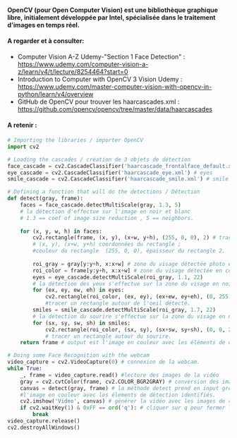 
#### OpenCV (pour Open Computer Vision) est une bibliothèque graphique libre, initialement développée par Intel, spécialisée dans le traitement d'images en temps réel. 

#### A regarder et à consulter: 
* Computer Vision A-Z Udemy-"Section 1 Face Detection" : https://www.udemy.com/computer-vision-a-z/learn/v4/t/lecture/8254464?start=0
* Introduction to Computer with OpenCV 3 Vision Udemy : https://www.udemy.com/master-computer-vision-with-opencv-in-python/learn/v4/overview
* GitHub de OpenCV pour trouver les haarcascades.xml : https://github.com/opencv/opencv/tree/master/data/haarcascades

#### A retenir : 
```python
# Importing the libraries / importer OpenCV 
import cv2 

# Loading the cascades / création de 3 objets de détection
face_cascade = cv2.CascadeClassifier('haarcascade_frontalface_default.xml') # face 
eye_cascade = cv2.CascadeClassifier('haarcascade_eye.xml') # eyes 
smile_cascade = cv2.CascadeClassifier('haarcascade_smile.xml') # smile 

# Defining a function that will do the detections / Détection
def detect(gray, frame):
    faces = face_cascade.detectMultiScale(gray, 1.3, 5) 
    # la détection d'effectue sur l'image en noir et blanc
    # 1.3 == coef of image size reduction , 5 == neighbors. 
    
    for (x, y, w, h) in faces:
        cv2.rectangle(frame, (x, y), (x+w, y+h), (255, 0, 0), 2) # tracer un rectangle autour du visage détecté. 
        # (x, y), (x+w, y+h) coordonnées du rectangle ; 
        #couleur du rectangle  (255, 0, 0), épaisseur du rectangle 2.
        
        roi_gray = gray[y:y+h, x:x+w] # zone du visage détectée photo en noir et blanc 
        roi_color = frame[y:y+h, x:x+w] # zone du visage détectée en couleur
        eyes = eye_cascade.detectMultiScale(roi_gray, 1.1, 22)
        # la détection des yeux s'effectue sur la zone du visage en noir et blanc roi_gray.
        for (ex, ey, ew, eh) in eyes:
            cv2.rectangle(roi_color, (ex, ey), (ex+ew, ey+eh), (0, 255, 0), 2) 
            #tracer un rectangle autour de l'oeil détecté.
        smiles = smile_cascade.detectMultiScale(roi_gray, 1.7, 22)
        # la détection du sourire s'effectue sur la zone du visage en noir et blanc roi-gray.
        for (sx, sy, sw, sh) in smiles:
            cv2.rectangle(roi_color, (sx, sy), (sx+sw, sy+sh), (0, 0, 255), 2)
            # tracer un rectangle autour du sourire. 
    return frame # output est l'image en couleur avec les éléments de détection identifiés. 

# Doing some Face Recognition with the webcam
video_capture = cv2.VideoCapture(0) # connexion de la webcam. 
while True:
    _, frame = video_capture.read() #lecture des images de la vidéo
    gray = cv2.cvtColor(frame, cv2.COLOR_BGR2GRAY) # conversion des images en noir et blanc
    canvas = detect(gray, frame) # la méthode detect prend en input grey et frame et produit comme output canvas
    #l'image en couleur avec les élements de détection identifiés. 
    cv2.imshow('Video', canvas) # générer la vidéo avec les images de canvas. 
    if cv2.waitKey(1) & 0xFF == ord('q'): # cliquer sur q pour fermer la webcam 
        break
video_capture.release()
cv2.destroyAllWindows()
```



